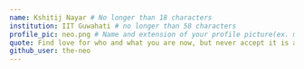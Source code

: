 ```yaml
---
name: Kshitij Nayar # No longer than 18 characters
institution: IIT Guwahati # no longer than 58 characters
profile_pic: neo.png # Name and extension of your profile picture(ex. mona.png)
quote: Find love for who and what you are now, but never accept it is all you will ever be. # no longer than 100 characters
github_user: the-neo
---
```

